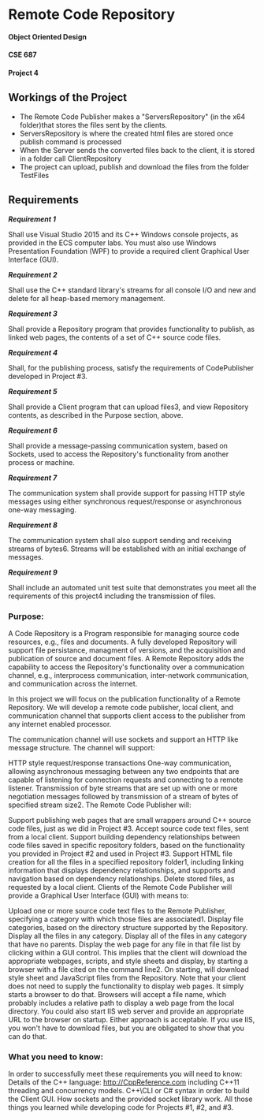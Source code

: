 # Remote Code Repository

#### Object Oriented Design
#### CSE 687
#### Project 4

## Workings of the Project

* The Remote Code Publisher makes a "ServersRepository" (in the x64 folder)that stores the files sent by the clients.
* ServersRepository is where the created html files are stored once publish command is processed
* When the Server sends the converted files back to the client, it is stored in a folder call ClientRepository
* The project can upload, publish and download the files from the folder TestFiles


## Requirements
***Requirement 1***

Shall use Visual Studio 2015 and its C++ Windows console projects, as provided in the ECS computer labs. You must also use Windows Presentation Foundation (WPF) to provide a required client Graphical User Interface (GUI).

***Requirement 2***

Shall use the C++ standard library's streams for all console I/O and new and delete for all heap-based memory management.

***Requirement 3***

Shall provide a Repository program that provides functionality to publish, as linked web pages, the contents of a set of C++ source code files.

***Requirement 4***

Shall, for the publishing process, satisfy the requirements of CodePublisher developed in Project #3.

***Requirement 5***

Shall provide a Client program that can upload files3, and view Repository contents, as described in the Purpose section, above.

***Requirement 6***

Shall provide a message-passing communication system, based on Sockets, used to access the Repository's functionality from another process or machine.

***Requirement 7***

The communication system shall provide support for passing HTTP style messages using either synchronous request/response or asynchronous one-way messaging.

***Requirement 8***

The communication system shall also support sending and receiving streams of bytes6. Streams will be established with an initial exchange of messages.

***Requirement 9***

Shall include an automated unit test suite that demonstrates you meet all the requirements of this project4 including the transmission of files.


### Purpose:

A Code Repository is a Program responsible for managing source code resources, e.g., files and documents. A fully developed Repository will support file persistance, managment of versions, and the acquisition and publication of source and document files. A Remote Repository adds the capability to access the Repository's functionality over a communication channel, e.g., interprocess communication, inter-network communication, and communication across the internet.

In this project we will focus on the publication functionality of a Remote Repository. We will develop a remote code publisher, local client, and communication channel that supports client access to the publisher from any internet enabled processor.

The communication channel will use sockets and support an HTTP like message structure. The channel will support:

HTTP style request/response transactions
One-way communication, allowing asynchronous messaging between any two endpoints that are capable of listening for connection requests and connecting to a remote listener.
Transmission of byte streams that are set up with one or more negotiation messages followed by transmission of a stream of bytes of specified stream size2.
The Remote Code Publisher will:

Support publishing web pages that are small wrappers around C++ source code files, just as we did in Project #3.
Accept source code text files, sent from a local client.
Support building dependency relationships between code files saved in specific repository folders, based on the functionality you provided in Project #2 and used in Project #3.
Support HTML file creation for all the files in a specified repository folder1, including linking information that displays dependency relationships, and supports and navigation based on dependency relationships.
Delete stored files, as requested by a local client.
Clients of the Remote Code Publisher will provide a Graphical User Interface (GUI) with means to:

Upload one or more source code text files to the Remote Publisher, specifying a category with which those files are associated1.
Display file categories, based on the directory structure supported by the Repository.
Display all the files in any category.
Display all of the files in any category that have no parents.
Display the web page for any file in that file list by clicking within a GUI control. This implies that the client will download the appropriate webpages, scripts, and style sheets and display, by starting a browser with a file cited on the command line2.
On starting, will download style sheet and JavaScript files from the Repository.
Note that your client does not need to supply the functionality to display web pages. It simply starts a browser to do that. Browsers will accept a file name, which probably includes a relative path to display a web page from the local directory.
You could also start IIS web server and provide an appropriate URL to the browser on startup. Either approach is acceptable. If you use IIS, you won't have to download files, but you are obligated to show that you can do that.


### What you need to know:
In order to successfully meet these requirements you will need to know:
Details of the C++ language: http://CppReference.com including C++11 threading and concurrency models.
C++\CLI or C# syntax in order to build the Client GUI.
How sockets and the provided socket library work.
All those things you learned while developing code for Projects #1, #2, and #3.
